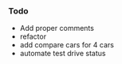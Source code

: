 ### Todo ###
 * Add proper comments
 * refactor
 * add compare cars for 4 cars
 * automate test drive status
